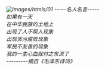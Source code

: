 
_![images/htmls/01](https:github.com/PyAndP/pyandp.github.io/images/htmls/01.jfif)_
_\-----名人名言-----_  
_如果有一天_  
_在中华民族的土地上_  
_出现了人不帮人现象_  
_出现贪污腐败现象_  
_军民不友善的现象_  
_我的一生心血就付之东流了_  
_\---------摘自《毛泽东诗词》_
